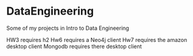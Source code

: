 # DataEngineering
Some of my projects in Intro to Data Engineering

HW3 requires h2
Hw6 requires a Neo4j client
Hw7 requires the amazon desktop client
Mongodb requires there desktop client
